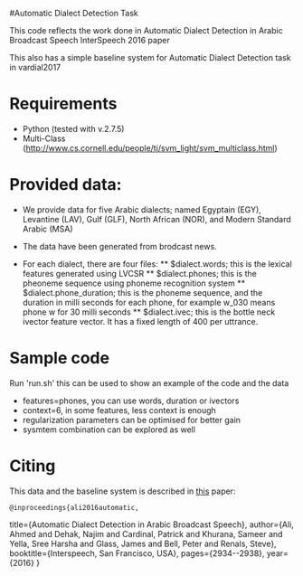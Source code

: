 #Automatic Dialect Detection Task 

This code reflects the work done in Automatic Dialect Detection in Arabic Broadcast Speech InterSpeech 2016 paper

This also has a simple baseline system for Automatic Dialect Detection task in vardial2017 

# Requirements
* Python (tested with v.2.7.5)
* Multi-Class (http://www.cs.cornell.edu/people/tj/svm_light/svm_multiclass.html)

# Provided data:
* We provide data for five Arabic dialects; named Egyptain (EGY), Levantine (LAV), Gulf (GLF), North African (NOR), and Modern Standard Arabic (MSA)

* The data have been generated from brodcast news.

* For each dialect, there are four files:
** $dialect.words; this is the lexical features generated using LVCSR
** $dialect.phones; this is the pheoneme sequence using phoneme recognition system
** $dialect.phone_duration; this is the phoneme sequence, and the duration in milli seconds for each phone, for example w_030 means phone w for 30 milli seconds
** $dialect.ivec; this is the bottle neck ivector feature vector. It has a fixed length of 400 per uttrance.

# Sample code 

Run 'run.sh' this can be used to show an example of the code and the data
* features=phones, you can use words, duration  or ivectors
* context=6, in some features, less context is enough 
* regularization parameters can be optimised for better gain 
* sysmtem combination can be explored as well 


# Citing

This data and the baseline system  is described in [this](http://www.cstr.ed.ac.uk/downloads/publications/2016/is2016-automatic-dialect-detection.pdf) paper:

    @inproceedings{ali2016automatic,
  title={Automatic Dialect Detection in Arabic Broadcast Speech},
  author={Ali, Ahmed and Dehak, Najim and Cardinal, Patrick and Khurana, Sameer and Yella, Sree Harsha and Glass, James and Bell, Peter and Renals, Steve},
  booktitle={Interspeech, San Francisco, USA},
  pages={2934--2938},
  year={2016}
}
